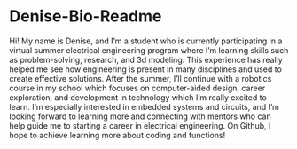 # Denise-Bio-Readme

Hi! My name is Denise, and I’m a student who is currently participating in a virtual summer electrical engineering program where I’m learning skills such as problem-solving, research, and 3d modeling. 
This experience has really helped me see how engineering is present in many disciplines and used to create effective solutions. 
After the summer, I’ll continue with a robotics course in my school which focuses on computer-aided design, career exploration, and development in technology which I’m really excited to learn. 
I’m especially interested in embedded systems and circuits, and I’m looking forward to learning more and connecting with mentors who can help guide me to starting a career in electrical engineering. 
 On Github, I hope to achieve learning more about coding and functions!
